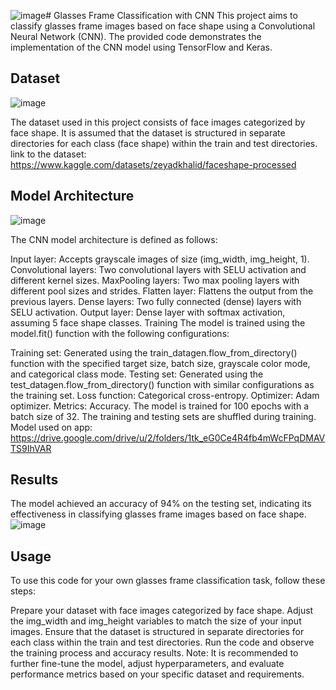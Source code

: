 ![image](https://github.com/daffayanuardhana/FrameWiz-ML/assets/95835149/f82db00b-818b-4c36-92bd-5b9d22e59c42)# Glasses Frame Classification with CNN
This project aims to classify glasses frame images based on face shape using a Convolutional Neural Network (CNN). The provided code demonstrates the implementation of the CNN model using TensorFlow and Keras.

## Dataset

![image](https://github.com/daffayanuardhana/FrameWiz-ML/assets/95835149/f35930a0-3a97-4268-84c2-d5c77ae76d76)

The dataset used in this project consists of face images categorized by face shape. It is assumed that the dataset is structured in separate directories for each class (face shape) within the train and test directories. link to the dataset: https://www.kaggle.com/datasets/zeyadkhalid/faceshape-processed

## Model Architecture
![image](https://github.com/daffayanuardhana/FrameWiz-ML/assets/95835149/d374cf2c-7e5c-4409-8087-c3ed0ea382b1)

The CNN model architecture is defined as follows:

Input layer: Accepts grayscale images of size (img_width, img_height, 1).
Convolutional layers: Two convolutional layers with SELU activation and different kernel sizes.
MaxPooling layers: Two max pooling layers with different pool sizes and strides.
Flatten layer: Flattens the output from the previous layers.
Dense layers: Two fully connected (dense) layers with SELU activation.
Output layer: Dense layer with softmax activation, assuming 5 face shape classes.
Training
The model is trained using the model.fit() function with the following configurations:

Training set: Generated using the train_datagen.flow_from_directory() function with the specified target size, batch size, grayscale color mode, and categorical class mode.
Testing set: Generated using the test_datagen.flow_from_directory() function with similar configurations as the training set.
Loss function: Categorical cross-entropy.
Optimizer: Adam optimizer.
Metrics: Accuracy.
The model is trained for 100 epochs with a batch size of 32. The training and testing sets are shuffled during training.
Model used on app: https://drive.google.com/drive/u/2/folders/1tk_eG0Ce4R4fb4mWcFPqDMAVTS9IhVAR

## Results
The model achieved an accuracy of 94% on the testing set, indicating its effectiveness in classifying glasses frame images based on face shape.
![image](https://github.com/daffayanuardhana/FrameWiz-ML/assets/95835149/f0218511-54e9-4879-929d-30b4ebc25db7)

## Usage
To use this code for your own glasses frame classification task, follow these steps:

Prepare your dataset with face images categorized by face shape.
Adjust the img_width and img_height variables to match the size of your input images.
Ensure that the dataset is structured in separate directories for each class within the train and test directories.
Run the code and observe the training process and accuracy results.
Note: It is recommended to further fine-tune the model, adjust hyperparameters, and evaluate performance metrics based on your specific dataset and requirements.
